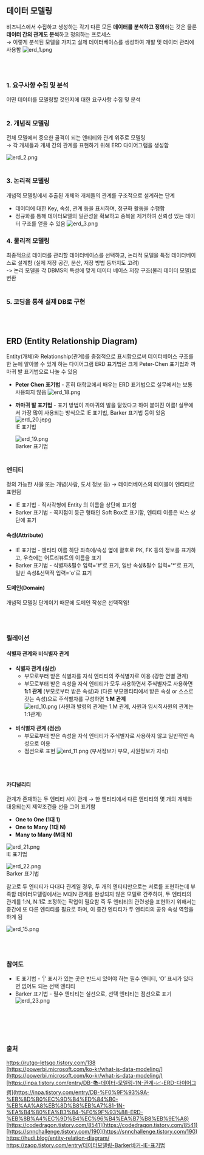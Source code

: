 ## 데이터 모델링
비즈니스에서 수집하고 생성하는 각기 다른 모든 **데이터를 분석하고 정의**하는 것은 물론 **데이터 간의 관계도 분석**하고 정의하는 프로세스   
→ 이렇게 분석된 모델을 가지고 실제 데이터베이스를 생성하여 개발 및 데이터 관리에 사용함 
![erd_1.png](./image/erd_1.jpg)

<br></br>
### 1. 요구사항 수집 및 분석
어떤 데이터를 모델링할 것인지에 대한 요구사항 수집 및 분석 
<br></br>
### 2. 개념적 모델링
전체 모델에서 중요한 골격이 되는 엔티티와 관계 위주로 모델링     
→ 각 개체들과 개체 간의 관계를 표현하기 위해 ERD 다이어그램을 생성함

![erd_2.png](./image/erd_2.png)
<br></br>
### 3. 논리적 모델링
개념적 모델링에서 추출된 개체와 개체들의 관계를 구조적으로 설계하는 단계 
- 데이터에 대한 Key, 속성, 관계 등을 표시하며, 정규화 활동을 수행함
- 정규화를 통해 데이터모델의 일관성을 확보하고 중복을 제거하여 신뢰성 있는 데이터 구조를 얻을 수 있음
![erd_3.png](./image/erd_3.png)

### 4. 물리적 모델링
최종적으로 데이터를 관리할 데이터베이스를 선택하고, 논리적 모델을 특정 데이터베이스로 설계함 (실제 저장 공간, 분산, 저장 방법 등까지도 고려)     
-> 논리 모델을 각 DBMS의 특성에 맞게 데이터 베이스 저장 구조(물리 데이터 모델)로 변환
<br></br>
### 5. 코딩을 통해 실제 DB로 구현 

<br></br>

## ERD (Entity Relationship Diagram)
Entity(개체)와 Relationship(관계)를 중점적으로 표시함으로써 데이터베이스 구조를 한 눈에 알아볼 수 있게 하는 다이어그램 
ERD 표기법은 크게 Peter-Chen 표기법과 까마귀 발 표기법으로 나눌 수 있음   
- **Peter Chen 표기법** - 흔히 대학교에서 배우는 ERD 표기법으로 실무에서는 보통 사용되지 않음
  ![erd_18.png](./image/erd_18.png)
- **까마귀 발 표기법** - 표기 방법이 까마귀의 발을 닮았다고 하여 붙여진 이름! 실무에서 가장 많이 사용되는 방식으로 IE 표기법, Barker 표기법 등이 있음
  ![erd_20.jepg](./image/erd_20.jepg)      
  IE 표기법
  
  ![erd_19.png](./image/erd_19.png)      
  Barker 표기법 
<br></br>
### 엔티티
정의 가능한 사물 또는 개념(사람, 도서 정보 등) → 데이터베이스의 테이블이 엔티티로 표현됨
- IE 표기법 - 직사각형에 Entity 의 이름을 상단에 표기함
- Barker 표기법 - 꼭지점이 둥근 형태인 Soft Box로 표기함, 엔티티 이름은 박스 상단에 표기 

#### 속성(Attribute)
- IE 표기법 - 엔티티 이름 하단 좌측에/속성 옆에 괄호로 PK, FK 등의 정보를 표기하고, 우측에는 어트리뷰트의 이름을 표기
- Barker 표기법 - 식별자&필수 입력='#'로 표기, 일반 속성&필수 입력='*'로 표기, 일반 속성&선택적 입력='o'로 표기

#### 도메인(Domain)    
개념적 모델링 단계이기 때문에 도메인 작성은 선택적임!
    
<br></br>

### 릴레이션
#### 식별자 관계와 비식별자 관계
- **식별자 관계 (실선)**
    - 부모로부터 받은 식별자를 자식 엔티티의 주식별자로 이용 (강한 연별 관계)
    - 부모로부터 받은 속성을 자식 엔티티가 모두 사용하면서 주식별자로 사용하면 **1:1 관계**
    (부모로부터 받은 속성)과 (다른 부모엔티티에서 받은 속성 or 스스로 갖는 속성)으로 주식별자를 구성하면 **1:M 관계**     
        ![erd_10.png](./image/erd_10.png)
    (사원과 발령의 관계는 1:M 관계, 사원과 임시직사원의 관계는 1:1관계)
<br></br>
- **비식별자 관계 (점선)**
    - 부모로부터 받은 속성을 자식 엔티티가 주식별자로 사용하지 않고 일반적인 속성으로 이용
    - 점선으로 표현
        ![erd_11.png](./image/erd_11.png)
    (부서정보가 부모, 사원정보가 자식)

<br></br>
#### 카디널리티
관계가 존재하는 두 엔티티 사이 관계 → 한 엔티티에서 다른 엔티티의 몇 개의 개체와 대응되는지 제약조건을 선을 그어 표기함
- **One to One (1대 1)**
- **One to Many (1대 N)**
- **Many to Many (M대 N)**

![erd_21.png](./image/erd_21.png)   
IE 표기법 

![erd_22.png](./image/erd_22.png)  
Barker 표기법 

참고로 두 엔티티가 다대다 관계일 경우, 두 개의 엔티티만으로는 서로를 표현하는데 부족함 
데이터모델링에서는 M대N 관계를 완성되지 않은 모델로 간주하여, 두 엔티티의 관계를 1:N, N:1로 조정하는 작업이 필요함
즉 두 엔티티의 관련성을 표현하기 위해서는 중간에 또 다른 엔티티를 필요로 하며, 이 중간 엔티티가 두 엔티티의 공유 속성 역할을 하게 됨

![erd_15.png](./image/erd_15.png)
        
<br></br>

### 참여도
- IE 표기법 - ‘|’ 표시가 있는 곳은 반드시 있어야 하는 필수 엔티티, ‘O’ 표시가 있다면 없어도 되는 선택 엔티티
- Barker 표기법 - 필수 엔티티는 실선으로, 선택 엔티티는 점선으로 표기    
![erd_23.png](./image/erd_23.png)

<br></br>
<br></br>

### 출처
https://rutgo-letsgo.tistory.com/138     
[https://powerbi.microsoft.com/ko-kr/what-is-data-modeling/](https://powerbi.microsoft.com/ko-kr/what-is-data-modeling/)     
[https://inpa.tistory.com/entry/DB-📚-데이터-모델링-1N-관계-📈-ERD-다이어그램](https://inpa.tistory.com/entry/DB-%F0%9F%93%9A-%EB%8D%B0%EC%9D%B4%ED%84%B0-%EB%AA%A8%EB%8D%B8%EB%A7%81-1N-%EA%B4%80%EA%B3%84-%F0%9F%93%88-ERD-%EB%8B%A4%EC%9D%B4%EC%96%B4%EA%B7%B8%EB%9E%A8)       
[https://codedragon.tistory.com/8541](https://codedragon.tistory.com/8541)      
[https://snnchallenge.tistory.com/190](https://snnchallenge.tistory.com/190)    
https://hudi.blog/entity-relation-diagram/      
https://zaop.tistory.com/entry/데이터모델링-Barker바커-IE-표기법
